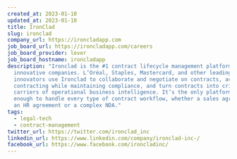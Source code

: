 ```yaml
---
created_at: 2023-01-10
updated_at: 2023-01-10
title: IronClad
slug: ironclad
company_url: https://ironcladapp.com
job_board_url: https://ironcladapp.com/careers
job_board_provider: lever
job_board_hostname: ironcladapp
description: "Ironclad is the #1 contract lifecycle management platform for
  innovative companies. L’Oréal, Staples, Mastercard, and other leading
  innovators use Ironclad to collaborate and negotiate on contracts, accelerate
  contracting while maintaining compliance, and turn contracts into critical
  carriers of operational business intelligence. It’s the only platform flexible
  enough to handle every type of contract workflow, whether a sales agreement,
  an HR agreement or a complex NDA."
tags:
  - legal-tech
  - contract-management
twitter_url: https://twitter.com/ironclad_inc
linkedin_url: https://www.linkedin.com/company/ironclad-inc-/
facebook_url: https://www.facebook.com/ironcladinc/
---
```

